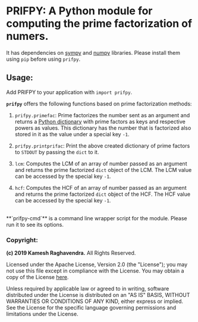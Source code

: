 # PRIFPY: A Python module for computing the prime factorization of numers.
It has dependencies on [sympy](https://www.sympy.org/en/index.html) and [numpy](https://numpy.org/) libraries. Please install them using `pip` before using `prifpy`.

## Usage:
Add PRIFPY to your application with `import prifpy`.

**`prifpy`** offers the following functions based on prime factorization methods:
1. `prifpy.primefac`: Prime factorizes the number sent as an argument and returns a [Python dictionary](https://docs.python.org/3.6/tutorial/datastructures.html#dictionaries) with prime factors as keys and respective powers as values.
This dictionary has the number that is factorized also stored in it as the value under a special key `-1`.

2. `prifpy.printprifac`: Print the above created dictionary of prime factors to `STDOUT` by passing the `dict` to it.

3. `lcm`: Computes the LCM of an array of number passed as an argument and returns the prime factorized `dict` object of the LCM. The LCM value can be accessed by the special key `-1`.

4. `hcf`: Computes the HCF of an array of number passed as an argument and returns the prime factorized `dict` object of the HCF. The HCF value can be accessed by the special key `-1`.
<br>
**`prifpy-cmd`** is a command line wrapper script for the module. Please run it to see its options.

### Copyright:
**(c) 2019 Kamesh Raghavendra.** All Rights Reserved.

Licensed under the Apache License, Version 2.0 (the "License"); you may
not use this file except in compliance with the License. You may obtain
a copy of the License [here](http://www.apache.org/licenses/LICENSE-2.0).

Unless required by applicable law or agreed to in writing, software
distributed under the License is distributed on an "AS IS" BASIS, WITHOUT
WARRANTIES OR CONDITIONS OF ANY KIND, either express or implied. See the
License for the specific language governing permissions and limitations
under the License.
